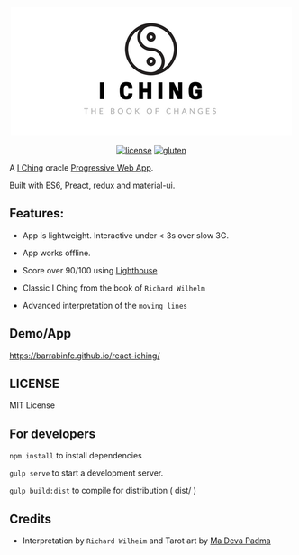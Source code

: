 <p align="center">
    <img src="https://github.com/barrabinfc/iching/raw/master/extra/masthead.png">
</p>
<p align="center">
    <a href="https://github.com/barrabinfc/iching"><img src="https://camo.githubusercontent.com/87206fb472998a12d7030d61f5a4833b189ed118/68747470733a2f2f696d672e736869656c64732e696f2f6769746875622f6c6963656e73652f6d6173686170652f6170697374617475732e7376673f7374796c653d666c61742d737175617265" alt="license" data-canonical-src="https://img.shields.io/github/license/mashape/apistatus.svg?style=flat-square" style="max-width:100%;"></a>
    <a target="_blank" href="https://camo.githubusercontent.com/a68d7d0e0277db1f0f6c3490893cd97e9540c978/68747470733a2f2f696d672e736869656c64732e696f2f62616467652f676c7574656e2d667265652d627269676874677265656e2e7376673f7374796c653d666c61742d737175617265"><img src="https://camo.githubusercontent.com/a68d7d0e0277db1f0f6c3490893cd97e9540c978/68747470733a2f2f696d672e736869656c64732e696f2f62616467652f676c7574656e2d667265652d627269676874677265656e2e7376673f7374796c653d666c61742d737175617265" alt="gluten" data-canonical-src="https://img.shields.io/badge/gluten-free-brightgreen.svg?style=flat-square" style="max-width:100%;"></a>
</p>

A [I Ching](https://en.wikipedia.org/wiki/I_Ching) oracle [Progressive Web App](https://g.co/ProgressiveWebApps).

Built with ES6, Preact, redux and material-ui.

## Features:

- App is lightweight. Interactive under < 3s over slow 3G.
- App works offline.
- Score over 90/100 using [Lighthouse](https://github.com/GoogleChrome/lighthouse)

- Classic I Ching from the book of `Richard Wilhelm`
- Advanced interpretation of the `moving lines`

## Demo/App

https://barrabinfc.github.io/react-iching/

## LICENSE

MIT License

## For developers

`npm install` to install dependencies

`gulp serve` to start a development server.

`gulp build:dist` to compile for distribution ( dist/ )

## Credits

- Interpretation by `Richard Wilheim` and Tarot art by [Ma Deva Padma](http://thetaooracle.com)
